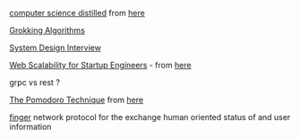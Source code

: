 [computer science distilled](https://www.amazon.com/gp/product/0997316020/ )
from [here](https://youtu.be/FWmuxvOgh6Q?t=172)   

[Grokking Algorithms](https://amzn.to/2JcBrjS)  

[ System Design Interview](https://www.amazon.com/gp/product/B08CMF2CQF)  

[Web Scalability for Startup Engineers](https://www.amazon.com/gp/product/0071843655) - from    [here](https://youtu.be/XxB1BCuvu9A?t=726)  


grpc vs rest  ?


[The Pomodoro Technique](https://www.amazon.com/gp/product/1524760706/) from [here](https://www.youtube.com/watch?v=jCW9LwyyT9M)   

[finger](https://ru.wikipedia.org/wiki/Finger)  network protocol for the exchange human oriented status of and user information


